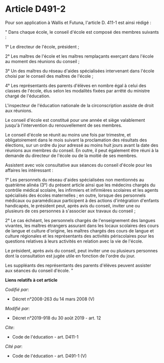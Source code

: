 # Article D491-2

Pour son application à Wallis et Futuna, l'article D. 411-1 est ainsi rédigé :

" Dans chaque école, le conseil d'école est composé des membres suivants :

1° Le directeur de l'école, président ;

2° Les maîtres de l'école et les maîtres remplaçants exerçant dans l'école au moment des réunions du conseil ;

3° Un des maîtres du réseau d'aides spécialisées intervenant dans l'école choisi par le conseil des maîtres de l'école ;

4° Les représentants des parents d'élèves en nombre égal à celui des classes de l'école, élus selon les modalités fixées par
arrêté du ministre chargé de l'éducation.

L'inspecteur de l'éducation nationale de la circonscription assiste de droit aux réunions.

Le conseil d'école est constitué pour une année et siège valablement jusqu'à l'intervention du renouvellement de ses membres.

Le conseil d'école se réunit au moins une fois par trimestre, et obligatoirement dans le mois suivant la proclamation des
résultats des élections, sur un ordre du jour adressé au moins huit jours avant la date des réunions aux membres du conseil.
En outre, il peut également être réuni à la demande du directeur de l'école ou de la moitié de ses membres.

Assistent avec voix consultative aux séances du conseil d'école pour les affaires les intéressant :

1° Les personnels du réseau d'aides spécialisées non mentionnés au quatrième alinéa (3°) du présent article ainsi que les
médecins chargés du contrôle médical scolaire, les infirmiers et infirmières scolaires et les agents spécialisés des écoles
maternelles ; en outre, lorsque des personnels médicaux ou paramédicaux participent à des actions d'intégration d'enfants
handicapés, le président peut, après avis du conseil, inviter une ou plusieurs de ces personnes à s'associer aux travaux du
conseil ;

2° Le cas échéant, les personnels chargés de l'enseignement des langues vivantes, les maîtres étrangers assurant dans les
locaux scolaires des cours de langue et culture d'origine, les maîtres chargés des cours de langue et culture régionales et
les représentants des activités périscolaires pour les questions relatives à leurs activités en relation avec la vie de
l'école.

Le président, après avis du conseil, peut inviter une ou plusieurs personnes dont la consultation est jugée utile en fonction
de l'ordre du jour.

Les suppléants des représentants des parents d'élèves peuvent assister aux séances du conseil d'école. "

**Liens relatifs à cet article**

_Codifié par_:

  - Décret n°2008-263 du 14 mars 2008 (V)

_Modifié par_:

  - Décret n°2019-918 du 30 août 2019 - art. 12

_Cite_:

  - Code de l'éducation - art. D411-1

_Cité par_:

  - Code de l'éducation - art. D491-1 (V)

